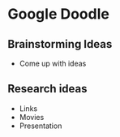 # Google Doodle

## Brainstorming Ideas

* Come up with ideas

## Research ideas

* Links
* Movies
* Presentation
